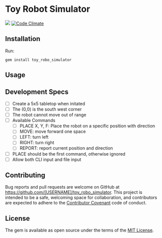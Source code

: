 # Toy Robot Simulator

![](https://travis-ci.org/adlerhsieh/toy_robo_simulator.svg) [![Code Climate](https://codeclimate.com/github/adlerhsieh/toy_robo_simulator/badges/gpa.svg)](https://codeclimate.com/github/adlerhsieh/toy_robo_simulator)

## Installation

Run:

```
gem install toy_robo_simulator
```

## Usage

## Development Specs

- [ ] Create a 5x5 tabletop when initated
- [ ] The (0,0) is the south west corner
- [ ] The robot cannot move out of range
- [ ] Available Commands
  - [ ] PLACE X, Y, F: Place the robot on a specific position with direction
  - [ ] MOVE: move forward one space
  - [ ] LEFT: turn left
  - [ ] RIGHT: turn right
  - [ ] REPORT: report current position and direction
- [ ] PLACE should be the first command, otherwise ignored
- [ ] Allow both CLI input and file input

## Contributing

Bug reports and pull requests are welcome on GitHub at https://github.com/[USERNAME]/toy_robo_simulator. This project is intended to be a safe, welcoming space for collaboration, and contributors are expected to adhere to the [Contributor Covenant](contributor-covenant.org) code of conduct.

## License

The gem is available as open source under the terms of the [MIT License](http://opensource.org/licenses/MIT).
 
